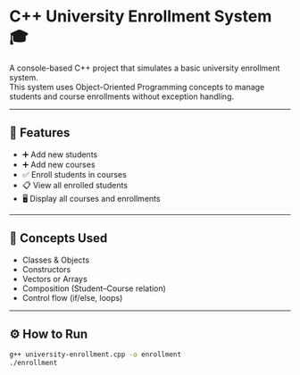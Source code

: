 # C++ University Enrollment System 🎓

A console-based C++ project that simulates a basic university enrollment system.  
This system uses Object-Oriented Programming concepts to manage students and course enrollments without exception handling.

---

## 📌 Features

- ➕ Add new students  
- ➕ Add new courses  
- ✅ Enroll students in courses  
- 📋 View all enrolled students  
- 🖥️ Display all courses and enrollments

---

## 🧠 Concepts Used

- Classes & Objects
- Constructors
- Vectors or Arrays
- Composition (Student–Course relation)
- Control flow (if/else, loops)

---

## ⚙️ How to Run

```bash
g++ university-enrollment.cpp -o enrollment
./enrollment
